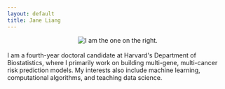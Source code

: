 ```yaml
---
layout: default
title: Jane Liang
---
```


<center><img src="{{ site.url }}/media/chicken.jpg" style="max-width: calc(100% - 320px);" height=auto title="I am the one on the right."/></center>
<br>
I am a fourth-year doctoral candidate at Harvard's Department of Biostatistics, where I primarily work on building multi-gene, multi-cancer risk prediction models. My interests also include machine learning, computational algorithms, and teaching data science. 
